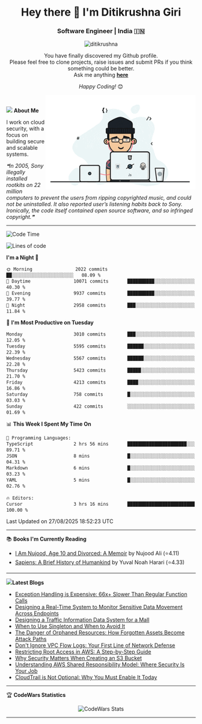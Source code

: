 <h1 align="center">Hey there 👋 I'm Ditikrushna Giri</h1>
<h3 align="center">Software Engineer | India 🇮🇳</h3>
 <p align="center"> <img src="https://komarev.com/ghpvc/?username=ditikrushna" alt="ditikrushna" /> </p>

<div align="center">
You have finally discovered my Github profile. <br>
Please feel free to clone projects, raise issues and submit PRs if you think something could be better. <br>
Ask me anything <a href="https://github.com/ditikrushna/ditikrushna/issues/new"><b>here</b></a><br>

<i>Happy Coding!</i> 😊
</div>

<img align="right" alt="Coding" width="400" src="https://github.com/ditikrushna/ditikrushna/blob/master/charts/programmer_transparent.gif">

</br>

<img src="https://media.giphy.com/media/WUlplcMpOCEmTGBtBW/giphy.gif" width="30"> **About Me**

I work on cloud security, with a focus on building secure and scalable systems.

<!--STARTS_HERE_QUOTE_README-->
<i>❝In 2005, Sony illegally installed rootkits on 22 million computers to prevent the users from ripping copyrighted music, and could not be uninstalled. It also reported user’s listening habits back to Sony. Ironically, the code itself contained open source software, and so infringed copyright.❞</i>
<!--ENDS_HERE_QUOTE_README-->
 
---

<!--START_SECTION:waka-->
![Code Time](http://img.shields.io/badge/Code%20Time-872%20hrs%2016%20mins-blue)

![Lines of code](https://img.shields.io/badge/From%20Hello%20World%20I%27ve%20Written-3.0%20million%20lines%20of%20code-blue)

**I'm a Night 🦉** 

```text
🌞 Morning                2022 commits        ██░░░░░░░░░░░░░░░░░░░░░░░   08.09 % 
🌆 Daytime                10071 commits       ██████████░░░░░░░░░░░░░░░   40.30 % 
🌃 Evening                9937 commits        ██████████░░░░░░░░░░░░░░░   39.77 % 
🌙 Night                  2958 commits        ███░░░░░░░░░░░░░░░░░░░░░░   11.84 % 
```
📅 **I'm Most Productive on Tuesday** 

```text
Monday                   3010 commits        ███░░░░░░░░░░░░░░░░░░░░░░   12.05 % 
Tuesday                  5595 commits        ██████░░░░░░░░░░░░░░░░░░░   22.39 % 
Wednesday                5567 commits        ██████░░░░░░░░░░░░░░░░░░░   22.28 % 
Thursday                 5423 commits        █████░░░░░░░░░░░░░░░░░░░░   21.70 % 
Friday                   4213 commits        ████░░░░░░░░░░░░░░░░░░░░░   16.86 % 
Saturday                 758 commits         █░░░░░░░░░░░░░░░░░░░░░░░░   03.03 % 
Sunday                   422 commits         ░░░░░░░░░░░░░░░░░░░░░░░░░   01.69 % 
```


📊 **This Week I Spent My Time On** 

```text
💬 Programming Languages: 
TypeScript               2 hrs 56 mins       ██████████████████████░░░   89.71 % 
JSON                     8 mins              █░░░░░░░░░░░░░░░░░░░░░░░░   04.31 % 
Markdown                 6 mins              █░░░░░░░░░░░░░░░░░░░░░░░░   03.23 % 
YAML                     5 mins              █░░░░░░░░░░░░░░░░░░░░░░░░   02.76 % 

🔥 Editors: 
Cursor                   3 hrs 16 mins       █████████████████████████   100.00 % 
```


 Last Updated on 27/08/2025 18:52:23 UTC
<!--END_SECTION:waka-->

---

📚 **Books I'm Currently Reading**
<!-- GOODREADS-LIST:START -->
- [I Am Nujood, Age 10 and Divorced: A Memoir](https://www.goodreads.com/review/show/7689086604?utm_medium=api&utm_source=rss) by Nujood Ali (⭐️4.11)
- [Sapiens: A Brief History of Humankind](https://www.goodreads.com/review/show/3198808213?utm_medium=api&utm_source=rss) by Yuval Noah Harari (⭐️4.33)
<!-- GOODREADS-LIST:END -->

---


<img src="http://www.netanimations.net/livres-13.gif" width="40">**Latest Blogs** 

<!-- BLOG-POST-LIST:START -->
- [Exception Handling is Expensive: 66x+ Slower Than Regular Function Calls](https://www.ditikrushna.space/blog/exception-handling-performance-jvm)
- [Designing a Real-Time System to Monitor Sensitive Data Movement Across Endpoints](https://www.ditikrushna.space/blog/endpoint-data-movement-monitoring)
- [Designing a Traffic Information Data System for a Mall](https://www.ditikrushna.space/blog/mall-traffic-data-system-design)
- [When to Use Singleton and When to Avoid It](https://www.ditikrushna.space/blog/singleton-pattern-guide)
- [The Danger of Orphaned Resources: How Forgotten Assets Become Attack Paths](https://www.ditikrushna.space/blog/orphaned-resources-risk)
- [Don't Ignore VPC Flow Logs: Your First Line of Network Defense](https://www.ditikrushna.space/blog/vpc-flow-logs-importance)
- [Restricting Root Access in AWS: A Step-by-Step Guide](https://www.ditikrushna.space/blog/restrict-root-access-aws)
- [Why Security Matters When Creating an S3 Bucket](https://www.ditikrushna.space/blog/s3-bucket-security-matters)
- [Understanding AWS Shared Responsibility Model: Where Security Is Your Job](https://www.ditikrushna.space/blog/aws-shared-responsibility-model)
- [CloudTrail is Not Optional: Why You Must Enable It Today](https://www.ditikrushna.space/blog/enable-cloudtrail-now)
<!-- BLOG-POST-LIST:END -->

--- 

🏆 **CodeWars Statistics**

<div align="center">
  <img src="https://github.r2v.ch/codewars?user=ditikrushna&name=true&top_languages=true&stroke=%23b362ff&theme=purple_dark&hide_clan=true&hide_rank=true" alt="CodeWars Stats" width="300" height="200">
</div>

---
